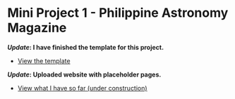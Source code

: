 # Mini Project 1 - Philippine Astronomy Magazine

**_Update_: I have finished the template for this project.**

* [View the template](template.html)

**_Update_: Uploaded website with placeholder pages.**

* [View what I have so far (under construction)](home/)

